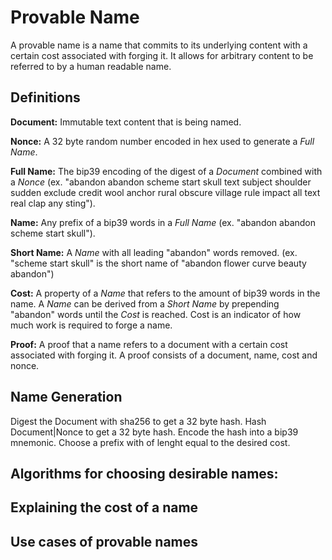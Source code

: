 # Provable Name

A provable name is a name that commits to its underlying content with a certain cost associated with forging it. It allows for arbitrary content to be referred to by a human readable name.

## Definitions

**Document:** Immutable text content that is being named.

**Nonce:** A 32 byte random number encoded in hex used to generate a *Full Name*.

**Full Name:** The bip39 encoding of the digest of a *Document* combined with a *Nonce* (ex. "abandon abandon scheme start skull text subject shoulder sudden exclude credit wool anchor rural obscure village rule impact all text real clap any sting").

**Name:** Any prefix of a bip39 words in a *Full Name* (ex. "abandon abandon scheme start skull").

**Short Name:** A *Name* with all leading "abandon" words removed. (ex. "scheme start skull" is the short name of "abandon flower curve beauty abandon")

**Cost:** A property of a *Name* that refers to the amount of bip39 words in the name. A *Name* can be derived from a *Short Name* by prepending "abandon" words until the *Cost* is reached. Cost is an indicator of how much work is required to forge a name.


**Proof:** A proof that a name refers to a document with a certain cost associated with forging it. A proof consists of a document, name, cost and nonce.

## Name Generation

Digest the Document with sha256 to get a 32 byte hash. Hash Document|Nonce to get a 32 byte hash. Encode the hash into a bip39 mnemonic. Choose a prefix with of lenght equal to the desired cost.

## Algorithms for choosing desirable names:

## Explaining the cost of a name

## Use cases of provable names
